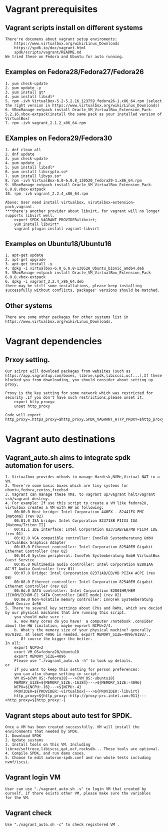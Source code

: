 # Vagrant prerequisites
## Vagrant scripts install on different systems
    There're documens about vagrant setup enviroments:
        https://www.virtualbox.org/wiki/Linux_Downloads
        https://spdk.io/doc/vagrant.html
        spdk/scripts/vagrant/README.md
    We tried these on Fedora and Ubuntu for auto running.

## Examples on Fedora28/Fedora27/Fedora26
    1. yum check-update
    2. yum update -y
    3. yum install qt*
    4. yum install libsdl*
    5. rpm -ivh VirtualBox-5.2-5.2.16_123759_fedora26-1.x86_64.rpm (select the right version in https://www.virtualbox.org/wiki/Linux_Downloads)
    6. VBoxManage extpack install Oracle_VM_VirtualBox_Extension_Pack-5.2.16.vbox-extpack(install the same pack as your installed version of VirtualBox)
    7. rpm -ivh vagrant_2.1.2_x86_64.rpm

## EXamples on Fedora29/Fedora30
    1. dnf clean all
    2. dnf update
    3. yum check-update
    4. yum update -y
    5. yum install libsdl*
    6. yum install libcrypto.so*
    7. yum install libvpx.so*
    8. rpm -ivh VirtualBox-6.0-6.0.8_130520_fedora29-1.x86_64.rpm
    9. VBoxManage extpack install Oracle_VM_VirtualBox_Extension_Pack-6.0.8.vbox-extpack
    10. rpm -ivh vagrant_2.2.4_x86_64.rpm

    Above: User need install virtualbox, virutalbox-extension-pack,vagrant.
    ***there's another provider about libvirt, for vagrant will no longer supports libvirt well.
        export SPDK_VAGRANT_PROVIDER=libvirt;
        yum install libvirt*
        vagrant plugin install vagrant-libvirt

## Examples on Ubuntu18/Ubuntu16
    1. apt-get update
    2. apt-get upgrade
    3. apt-get install -y
    4. dpkg -i virtualbox-6.0_6.0.8-130520_Ubuntu_bionic_amd64.deb
    5. VBoxManage extpack install Oracle_VM_VirtualBox_Extension_Pack-6.0.8.vbox-extpack
    6. dpkg -i vagrant_2.2.4_x86_64.deb
    there may be still some installations, please keep installing successfully without conflicts, packages' versions should be matched.

## Other systems
    There are some other packages for other systems list in https://www.virtualbox.org/wiki/Linux_Downloads.

# Vagrant dependencies
## Prxoy setting.
    Our scirpt will download packages from websites (such as https://app.vagrantup.com/boxes, librxe,spdk,libiscsi,ocf...),If these
    blocked you from downloading, you should consider about setting up proxy.

    Proxy is the key setting for some network which was restricted for security .If you don't have such restrictions,please unset it.
        export http_proxy=
        unset http_proxy

    Code will export http_proxy=,https_proxy=$http_proxy,SPDK_VAGRANT_HTTP_PROXY=$http_proxy.

# Vagrant auto destinations
## Vagrant_auto.sh aims to integrate spdk automation for users.
    1. Virtualbox provides mthods to manage Hardisk,NVMe,Virtual NAT in a VM.
    2. There're some basic boxes which are tiny systems for ubuntu,fedora,centos,freebsd.
    3. Vagrant can manage these VMs, to vagrant up/vagrant halt/vagrant ssh/vagrant destroy.
    4. For example: If use this script to create a VM like fedora28, virtulbox creates a VM with HW as following:
        00:00.0 Host bridge: Intel Corporation 440FX - 82441FX PMC [Natoma] (rev 02)
        00:01.0 ISA bridge: Intel Corporation 82371SB PIIX3 ISA [Natoma/Triton II]
        00:01.1 IDE interface: Intel Corporation 82371AB/EB/MB PIIX4 IDE (rev 01)
        00:02.0 VGA compatible controller: InnoTek Systemberatung GmbH VirtualBox Graphics Adapter
        00:03.0 Ethernet controller: Intel Corporation 82540EM Gigabit Ethernet Controller (rev 02)
        00:04.0 System peripheral: InnoTek Systemberatung GmbH VirtualBox Guest Service
        00:05.0 Multimedia audio controller: Intel Corporation 82801AA AC'97 Audio Controller (rev 01)
        00:07.0 Bridge: Intel Corporation 82371AB/EB/MB PIIX4 ACPI (rev 08)
        00:08.0 Ethernet controller: Intel Corporation 82540EM Gigabit Ethernet Controller (rev 02)
        00:0d.0 SATA controller: Intel Corporation 82801HM/HEM (ICH8M/ICH8M-E) SATA Controller [AHCI mode] (rev 02)
        00:0e.0 Non-Volatile memory controller: InnoTek Systemberatung GmbH Device 4e56
    5. There're several key settings about CPUs and RAMs, which are decied by our physical machines that are running this script.
        you should make sure :
        a. How Many cores do you have?  a computer /notebook ,consider about the HW limitation, maybe exprort NCPU=2/4.
        b. What's the memory size of your physical machine? generally 8G/8192, at least 4096 is needed, export MEMORY_SIZE=4096/8192/..
           Of cource the bigger the better.
    In all:
        export NCPU=2
        exort VM_OS=fedora28/ubuntu18
        export MEMORY_SIZE=4096
        Please use "./vagrant_auto.sh -h" to look up details.
    or
        if you want to keep this setting for person preferences:
        you can also change setting in script:
        VM_OS=${VM_OS:-fedora28}--->{VM_OS:-ubuntu18}
        MEMORY_SIZE=${MEMORY_SIZE:-16384}--->${MEMORY_SIZE:-4096}
        NCPU=${NCPU:-16}--->${NCPU:-4}
        PROVIDER=${PROVIDER:-virtualbox}--->${PROVIDER:-libvirt}
        http_proxy=${http_proxy:-http://proxy-prc.intel.com:911}--->http_proxy=${http_proxy:-}
## Vagrant steps about auto test for SPDK.
    Once a VM has been created successfully. VM will install the environments that needed by SPDK.
    1. Download SPDK
    2. Update systems
    3. Install tools on this VM. Including librxe/softroce,libiscsi,qat,ocf,rocksdb... These tools are optional.
    4. Compile SPDK, and run demo cases.
    5. Choose to edit autorun-spdk.conf and run whole tests including nvmf/iscsi.
## Vagrant login VM
    User can use "./vagrant_auto.sh -s" to login VM that created by ourself, if there exists other VM, please make sure the variables
    for the VM.
## Vagrant check
    Use "./vagrant_auto.sh -c" to check registered VM .
